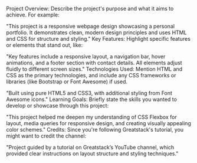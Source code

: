 
Project Overview: Describe the project's purpose and what it aims to achieve. For example:

"This project is a responsive webpage design showcasing a personal portfolio. It demonstrates clean, modern design principles and uses HTML and CSS for structure and styling."
Key Features: Highlight specific features or elements that stand out, like:

"Key features include a responsive layout, a navigation bar, hover animations, and a footer section with contact details. All elements adjust fluidly to different screen sizes."
Technologies Used: Mention HTML and CSS as the primary technologies, and include any CSS frameworks or libraries (like Bootstrap or Font Awesome) if used.

"Built using pure HTML5 and CSS3, with additional styling from Font Awesome icons."
Learning Goals: Briefly state the skills you wanted to develop or showcase through this project:

"This project helped me deepen my understanding of CSS Flexbox for layout, media queries for responsive design, and creating visually appealing color schemes."
Credits: Since you're following Greatstack's tutorial, you might want to credit the channel:

"Project guided by a tutorial on Greatstack’s YouTube channel, which provided clear instructions on layout structure and styling techniques."
